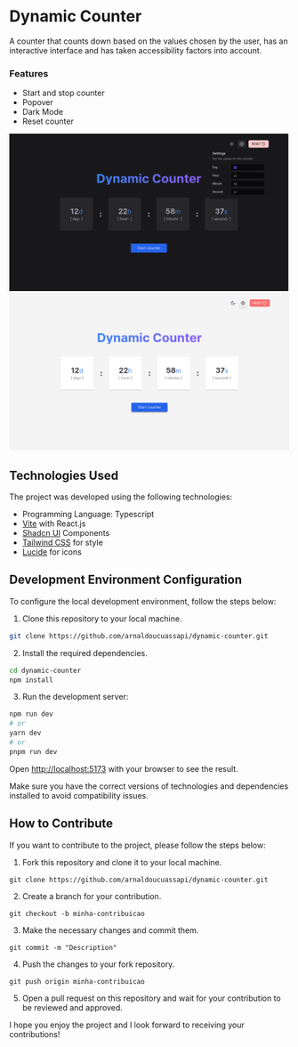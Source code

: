# Dynamic Counter

A counter that counts down based on the values ​​chosen by the user, has an interactive interface and has taken accessibility factors into account.

### Features

- Start and stop counter
- Popover
- Dark Mode
- Reset counter

![Image Preview Drak](image-preview-dark.png)
![Image Preview Light](image-preview-light.png)

## Technologies Used

The project was developed using the following technologies:

- Programming Language: Typescript
- [Vite](https://vite.dev/) with React.js
- [Shadcn UI](https://ui.shadcn.com/) Components
- [Tailwind CSS](https://tailwindcss.com) for style
- [Lucide](https://lucide.dev) for icons

## Development Environment Configuration

To configure the local development environment, follow the steps below:

1. Clone this repository to your local machine.
```bash
git clone https://github.com/arnaldoucuassapi/dynamic-counter.git
```

2. Install the required dependencies.
```bash
cd dynamic-counter
npm install
```

3. Run the development server:

```bash
npm run dev
# or
yarn dev
# or
pnpm run dev
```

Open [http://localhost:5173](http://localhost:5173) with your browser to see the result.


Make sure you have the correct versions of technologies and dependencies installed to avoid compatibility issues.

## How to Contribute
If you want to contribute to the project, please follow the steps below:

1. Fork this repository and clone it to your local machine.
```shell
git clone https://github.com/arnaldoucuassapi/dynamic-counter.git
```

2. Create a branch for your contribution.
```shell
git checkout -b minha-contribuicao
```

3. Make the necessary changes and commit them.
```shell
git commit -m "Description"
```

4. Push the changes to your fork repository.
```shell
git push origin minha-contribuicao
```

5. Open a pull request on this repository and wait for your contribution to be reviewed and approved.

I hope you enjoy the project and I look forward to receiving your contributions!